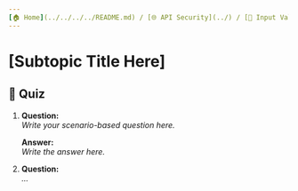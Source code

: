```yaml
---
[🏠 Home](../../../../README.md) / [🌐 API Security](../) / [🔎 Input Validation & Filtering](./quiz.md)
---
```


# [Subtopic Title Here]

## 🧪 Quiz

1. **Question:**  
   _Write your scenario-based question here._

   **Answer:**  
   _Write the answer here._

2. **Question:**  
   _..._ 
